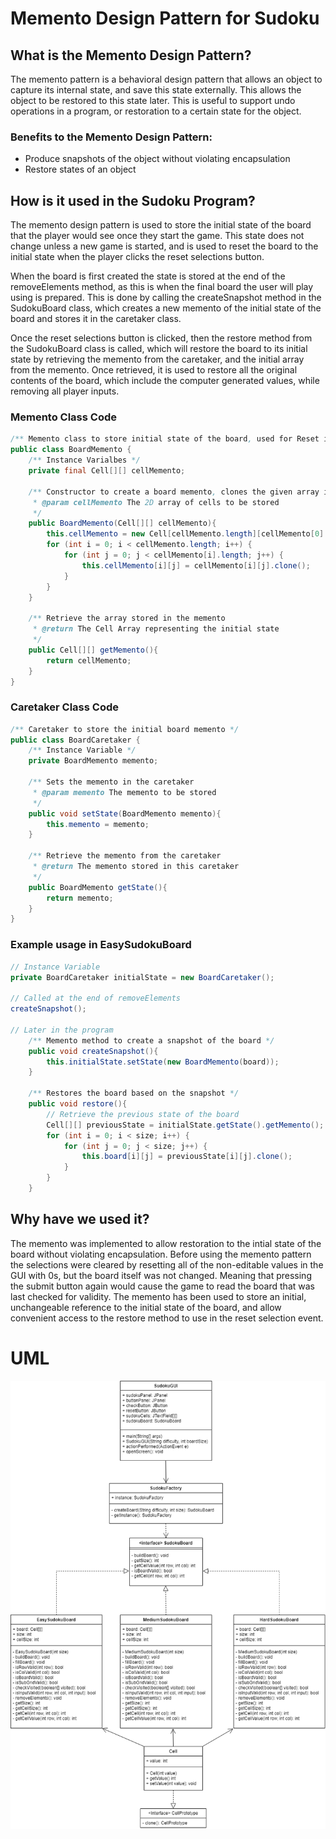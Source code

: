 # Memento Design Pattern for Sudoku

## What is the Memento Design Pattern?
The memento pattern is a behavioral design pattern that allows an object to capture its internal state, and save this state externally. This allows the object to be restored to this state later. This is useful to support undo operations in a program, or restoration to a certain state for the object.

### **Benefits to the Memento Design Pattern:**
- Produce snapshots of the object without violating encapsulation
- Restore states of an object
 
## How is it used in the Sudoku Program?
The memento design pattern is used to store the initial state of the board that the player would see once they start the game. This state does not change unless a new game is started, and is used to reset the board to the initial state when the player clicks the reset selections button. 

When the board is first created the state is stored at the end of the removeElements method, as this is when the final board the user will play using is prepared.  This is done by calling the createSnapshot method in the SudokuBoard class, which creates a new memento of the initial state of the board and stores it in the caretaker class.

Once the reset selections button is clicked, then the restore method from the SudokuBoard class is called, which will restore the board to its initial state by retrieving the memento from the caretaker, and the initial array from the memento. Once retrieved, it is used to restore all the original contents of the board, which include the computer generated values, while removing all player inputs.

### **Memento Class Code**
```java
/** Memento class to store initial state of the board, used for Reset in the GUI */
public class BoardMemento {
    /** Instance Varialbes */
    private final Cell[][] cellMemento;

    /** Constructor to create a board memento, clones the given array into a new one
     * @param cellMemento The 2D array of cells to be stored
     */
    public BoardMemento(Cell[][] cellMemento){
        this.cellMemento = new Cell[cellMemento.length][cellMemento[0].length];
        for (int i = 0; i < cellMemento.length; i++) {
            for (int j = 0; j < cellMemento[i].length; j++) {
                this.cellMemento[i][j] = cellMemento[i][j].clone();
            }
        }
    }

    /** Retrieve the array stored in the memento
     * @return The Cell Array representing the initial state
     */
    public Cell[][] getMemento(){
        return cellMemento;
    }
}
```

### **Caretaker Class Code**

```java
/** Caretaker to store the initial board memento */
public class BoardCaretaker {
    /** Instance Variable */
    private BoardMemento memento;

    /** Sets the memento in the caretaker
     * @param memento The memento to be stored
     */
    public void setState(BoardMemento memento){
        this.memento = memento;
    }
    
    /** Retrieve the memento from the caretaker
     * @return The memento stored in this caretaker
     */
    public BoardMemento getState(){
        return memento;
    }
}

```

### **Example usage in EasySudokuBoard**
```java
// Instance Variable
private BoardCaretaker initialState = new BoardCaretaker();

// Called at the end of removeElements
createSnapshot();

// Later in the program
    /** Memento method to create a snapshot of the board */
    public void createSnapshot(){
        this.initialState.setState(new BoardMemento(board));
    }

    /** Restores the board based on the snapshot */
    public void restore(){
        // Retrieve the previous state of the board
        Cell[][] previousState = initialState.getState().getMemento();
        for (int i = 0; i < size; i++) {
            for (int j = 0; j < size; j++) {
                this.board[i][j] = previousState[i][j].clone();
            }
        }
    }

```

## Why have we used it?
The memento was implemented to allow restoration to the intial state of the board without violating encapsulation. Before using the memento pattern the selections were cleared by resetting all of the non-editable values in the GUI with 0s, but the board itself was not changed. Meaning that pressing the submit button again would cause the game to read the board that was last checked for validity. The memento has been used to store an initial, unchangeable reference to the initial state of the board, and allow convenient access to the restore method to use in the reset selection event.

# UML
![Prototype UML](../data/Prototype-UML.png)

